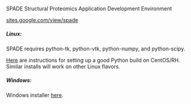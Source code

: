 SPADE
Structural Proteomics Application Development Environment 

[sites.google.com/view/spade](sites.google.com/view/spade)



##### Linux:

SPADE requires python-tk, python-vtk, python-numpy, and python-scipy. 

[Here](https://danieleriksson.net/2017/02/08/how-to-install-latest-python-on-centos/) are instructions for setting up a good Python build on CentOS/RH. Similar installs will work on other Linux flavors. 

##### Windows:

Windows installer [here](https://sourceforge.net/projects/spade/).
